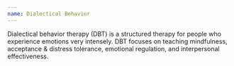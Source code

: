 ```yaml
---
name: Dialectical Behavior
---
```

Dialectical behavior therapy (DBT) is a structured therapy for people who experience emotions very intensely. DBT focuses on teaching mindfulness, acceptance & distress tolerance, emotional regulation, and interpersonal effectiveness.